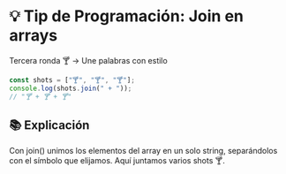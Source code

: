 # 💡 Tip de Programación: Join en arrays

Tercera ronda 🍸 → Une palabras con estilo

```javascript
const shots = ["🍸", "🍸", "🍸"];
console.log(shots.join(" + ")); 
// "🍸 + 🍸 + 🍸"
```

## 📚 Explicación
Con join() unimos los elementos del array en un solo string, separándolos con el símbolo que elijamos. Aquí juntamos varios shots 🍸.